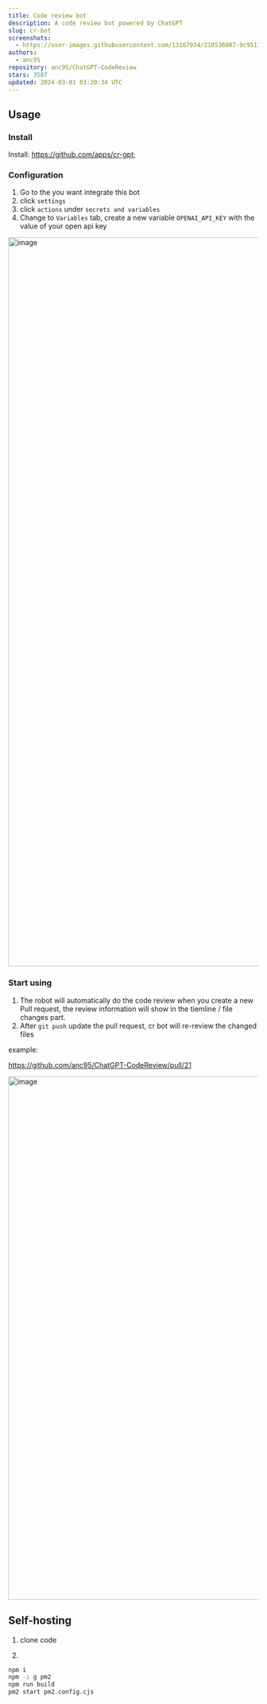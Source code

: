 ```yaml
---
title: Code review bot
description: A code review bot powered by ChatGPT
slug: cr-bot
screenshots:
  - https://user-images.githubusercontent.com/13167934/218536087-9c951161-88ca-42b4-8cef-0cc1cd62eff2.png
authors:
  - anc95
repository: anc95/ChatGPT-CodeReview
stars: 3587
updated: 2024-03-01 03:20:34 UTC
---
```



## Usage

### Install

Install: https://github.com/apps/cr-gpt;

### Configuration

1. Go to the <repo> you want integrate this bot
2. click `settings`
3. click `actions` under `secrets and variables`
4. Change to `Variables` tab, create a new variable `OPENAI_API_KEY` with the value of your open api key
<img width="1465" alt="image" src="https://user-images.githubusercontent.com/13167934/218533628-3974b70f-c423-44b0-b096-d1ec2ace85ea.png">

### Start using

1. The robot will automatically do the code review when you create a new Pull request, the review information will show in the tiemline / file changes part.
2. After `git push` update the pull request, cr bot will re-review the changed files

example:

https://github.com/anc95/ChatGPT-CodeReview/pull/21

<img width="1052" alt="image" src="https://user-images.githubusercontent.com/13167934/218999459-812206e1-d8d2-4900-8ce8-19b5b6e1f5cb.png">

## Self-hosting

1. clone code

2.
```sh
npm i
npm -i g pm2
npm run build
pm2 start pm2.config.cjs
```
